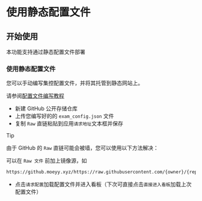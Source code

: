 # 使用静态配置文件

## 开始使用

本功能支持通过静态配置文件部署

### 使用静态配置文件

您可以手动编写集控配置文件，并将其托管到静态网站上。

请参阅[配置文件编写教程](../../app/config-edited.md)  

- 新建 GitHub 公开存储仓库
- 上传您编写好的的 `exam_config.json` 文件
- 复制 `Raw` 直链粘贴到应用`请求地址`文本框并保存   

> [!tip]
>
> 由于 GitHub 的 `Raw` 直链可能会被墙，您可以使用以下方法解决：
>
> 可以在 `Raw 文件` 前加上镜像源，如
>
> ```txt
> https://github.moeyy.xyz/https://raw.githubusercontent.com/{owner}/{repo}/refs/heads/main/exam_config.json
> ```

- 点击`请求配置`加载配置文件并进入看板（下次可直接点击`直接进入看板`加载上次配置文件）

